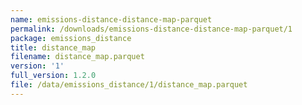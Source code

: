 ```yaml
---
name: emissions-distance-distance-map-parquet
permalink: /downloads/emissions-distance-distance-map-parquet/1
package: emissions_distance
title: distance_map
filename: distance_map.parquet
version: '1'
full_version: 1.2.0
file: /data/emissions_distance/1/distance_map.parquet
---
```

